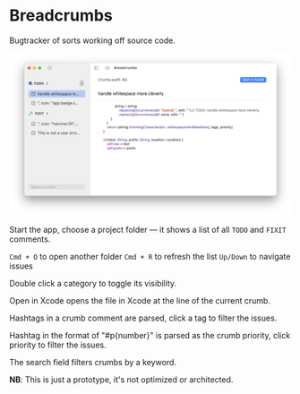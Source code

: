 # Breadcrumbs

Bugtracker of sorts working off source code.

![](etc/window.png)

Start the app, choose a project folder — it shows a list of all `TODO` and `FIXIT` comments.

`Cmd + O` to open another folder
`Cmd + R` to refresh the list
`Up/Down` to navigate issues

Double click a category to toggle its visibility.

Open in Xcode opens the file in Xcode at the line of the current crumb.

Hashtags in a crumb comment are parsed, click a tag to filter the issues.

Hashtag in the format of "#p{number}" is parsed as the crumb priority, click priority to filter the issues.

The search field filters crumbs by a keyword.

**NB**: This is just a prototype, it's not optimized or architected.
